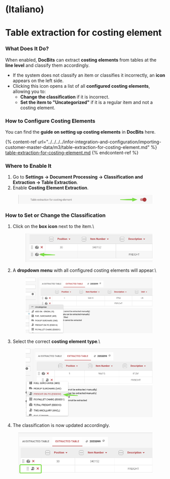 
# (Italiano)

# Table extraction for costing element

### **What Does It Do?**

When enabled, **DocBits** can extract **costing elements** from tables at the **line level** and classify them accordingly.

* If the system does not classify an item or classifies it incorrectly, an **icon** appears on the left side.
* Clicking this icon opens a list of all **configured costing elements**, allowing you to:
  * **Change the classification** if it is incorrect.
  * **Set the item to "Uncategorized"** if it is a regular item and not a costing element.

### **How to Configure Costing Elements**

You can find the **guide on setting up costing elements** in **DocBits** here.

{% content-ref url="../../../../infor-integration-and-configuration/importing-customer-master-data/m3/table-extraction-for-costing-element.md" %}
[table-extraction-for-costing-element.md](../../../../infor-integration-and-configuration/importing-customer-master-data/m3/table-extraction-for-costing-element.md)
{% endcontent-ref %}

### **Where to Enable It**

1. Go to **Settings → Document Processing → Classification and Extraction → Table Extraction**.
2. Enable **Costing Element Extraction**.

<figure><img src="../../../../.gitbook/assets/iScreen Shoter - Google Chrome - 250211105422.jpg" alt=""><figcaption></figcaption></figure>

### **How to Set or Change the Classification**

1.  Click on the **box icon** next to the item.\


    <figure><img src="../../../../.gitbook/assets/iScreen Shoter - Google Chrome - 250211104810.jpg" alt=""><figcaption></figcaption></figure>
2.  A **dropdown menu** with all configured costing elements will appear.\


    <figure><img src="../../../../.gitbook/assets/iScreen Shoter - Google Chrome - 250211102530.jpg" alt=""><figcaption></figcaption></figure>
3.  Select the correct **costing element type**.\


    <figure><img src="../../../../.gitbook/assets/iScreen Shoter - Google Chrome - 250211102650.jpg" alt=""><figcaption></figcaption></figure>
4. The classification is now updated accordingly.

<figure><img src="../../../../.gitbook/assets/iScreen Shoter - Google Chrome - 250211103411.jpg" alt=""><figcaption></figcaption></figure>
